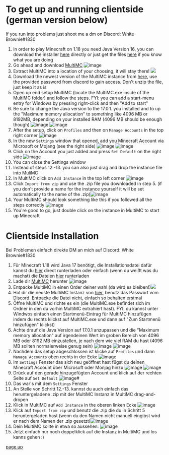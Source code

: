 # To get up and running clientside (german version below)
If you run into problems just shoot me a dm on Discord: White Brownie#1830
1. In order to play Minecraft on 1.18 you need Java Version 16, you can download the installer [here](https://download.oracle.com/java/17/archive/jdk-17.0.1_windows-x64_bin.exe) directly or just get the files [here](https://jdk.java.net/17/) if you know what you are doing
2. Go ahead and download [MultiMC](https://multimc.org/#Download) ![image](https://i.imgur.com/XbypQmH.png)
3. Extract MultiMC into a location of your choosing, it will stay there! ![](https://i.imgur.com/ZkjaXGR.png)
4. Download the newest version of the MultiMC instance from [here](https://1drv.ms/f/s!AnRpVm46qqDNjdUyINmGchLVMbRdhw), use the provided password from discord to gain access. Don't unzip the file, just keep it as is
5. Open up end setup MultiMC (locate the MultiMC.exe inside of the MultiMC folder) and follow the steps. FYI: you can add a start-menu entry for Windows by pressing right-click and then "Add to start"
6. Be sure to change the Java version to the 17.0.1. you installed and to up the "Maximum memory allocation" to something like 4096 MB or 8192MB, depending on your installed RAM (4096 MB should be enough though) ![image](https://i.imgur.com/fSUFcIv.png) ![image](https://i.imgur.com/cSR3jFc.png)
7. After the setup, click on `Profiles` and then on `Manage Accounts` in the top right corner ![image](https://i.imgur.com/eQQnwh7.png)
8. In the new `Settings` window that opened, add you Minecraft Account via Microsoft or Mojang (see the right side) ![image](https://i.imgur.com/g4Lb2hE.png) ![image](https://i.imgur.com/hD9Xxbk.png)
9. Click on the Account you just added and press `Set Default` on the right side ![image](https://i.imgur.com/1wd86wH.png)
10. You can close the Settings window
11. Instead of steps 12.-13. you can also just drag and drop the instance file into MuliMC
12. In MultiMC click on `Add Instance` in the top left corner ![image](https://i.imgur.com/wYS9ZtP.png)
13. Click `Import from zip` and use the .zip file you downloaded in step 5. (if you don't provide a name for the instance yourself it will be set automatically to the name of the .zip)![image](https://i.imgur.com/vZC9dVd.png)
14. Your MultiMC should look something like this if you followed all the steps correctly ![image](https://i.imgur.com/0G5s1q7.png)
15. You're good to go, just double click on the instance in MultiMC to start up Minecraft


# Clientside Installation 
Bei Problemen einfach direkte DM an mich auf Discord: White Brownie#1830
1. Für Minecraft 1.18 wird Java 17 benötigt, die Installationsdatei dafür kannst du [hier](https://download.oracle.com/java/17/archive/jdk-17.0.1_windows-x64_bin.exe) direct runterladen oder einfach (wenn du weißt was du machst) die Dateien [hier](https://jdk.java.net/17/) runterladen
2. Lade dir [MultiMC](https://multimc.org/#Download) herunter ![image](https://i.imgur.com/XbypQmH.png)
3. Entpacke MultiMC in einen Order deiner wahl (da wird es bleiben!)![](https://i.imgur.com/ZkjaXGR.png)
4. Hol dir die neuste MultiMC Instanz von [hier](https://1drv.ms/f/s!AnRpVm46qqDNjdUyINmGchLVMbRdhw), benutz das Passwort vom Discord. Entpacke die Datei nicht, einfach so behalten erstmal
5. Öffne MultiMC und richte es ein (die MultiMC.exe befindet sich im Ordner in den du vorhin MultiMC extrahiert hast). FYI: du kannst unter Windwos einfach einen Startmenü-Eintrag für MultiMC hinzufügen indem du rechts klickst auf MultiMC.exe und dann auf "Zum Startmenü hinzufügen" klickst)
6. Achte drauf die Java Version auf 17.0.1 anzupassen und die "Maximum memory allocation" auf irgendeinen Wert im groben Bereich von 4096 MB oder 8192 MB einzustellen, je nach dem wie viel RAM du hast (4096 MB sollten normalerweise genug sein) ![image](https://i.imgur.com/fSUFcIv.png) ![image](https://i.imgur.com/cSR3jFc.png)
7. Nachdem das setup abgeschlossen ist klicke auf `Profiles` und dann `Manage Accounts` oben rechts in der Ecke ![image](https://i.imgur.com/eQQnwh7.png)
8. Im `Settings` Fenster das sich neu geöffnet hast fügst du deinen Minecraft Account über Microsoft oder Monjag hinzu ![image](https://i.imgur.com/g4Lb2hE.png) ![image](https://i.imgur.com/hD9Xxbk.png)
9. Drück auf den gerade hinzugefügten Account und klick auf der rechten Seite auf `Set Default` ![image](https://i.imgur.com/1wd86wH.png)#
10. Das war's mit dem `Settings` Fenster
11. An Stelle von Schritt 12.-13. kannst du auch einfach das heruntergeladene .zip mit der MultiMC Instanz in MultiMC drag-and-dropen 
12. Klick in MultiMC auf `Add Instance` in the oberen linken Ecke ![image](https://i.imgur.com/wYS9ZtP.png)
13. Klick auf `Import from zip` und benutz die .zip die du in Schritt 5 heruntergeladen hast (wenn du den Namen nicht manuell eingibst wird er nach dem Namen der .zip gesetzt)![image](https://i.imgur.com/vZC9dVd.png)
14. Dein MultiMC sollte in etwa so aussehen: ![image](https://i.imgur.com/0G5s1q7.png)
15. Jetzt einfach nur noch doppelklick auf die Instanz in MultiMC und los kanns gehen :)

[page up](https://github.com/WhiteBrownie/1.18Server/tree/main/1.18-rc3)
